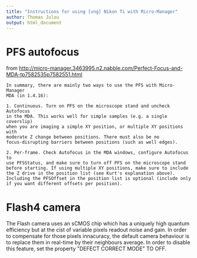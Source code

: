 ```yaml
---
title: "Instructions for using [vng] Nikon Ti with Micro-Manager"
author: Thomas Julou
output: html_document
---
```


# PFS autofocus

from http://micro-manager.3463995.n2.nabble.com/Perfect-Focus-and-MDA-tp7582535p7582551.html

	In summary, there are mainly two ways to use the PFS with Micro-Manager 
	MDA (in 1.4.16): 

	1. Continuous. Turn on PFS on the microscope stand and uncheck Autofocus 
	in the MDA. This works well for simple samples (e.g. a single coverslip) 
	when you are imaging a simple XY position, or multiple XY positions with 
	moderate Z change between positions. There must also be no 
	focus-disrupting barriers between positions (such as well edges). 

	2. Per-frame. Check Autofocus in the MDA windows, configure Autofocus to 
	use PFSStatus, and make sure to turn off PFS on the microscope stand 
	before starting. If using multiple XY positions, make sure to include 
	the Z drive in the position list (see Kurt's explanation above). 
	Including the PFSOffset in the position list is optional (include only 
	if you want different offsets per position). 


# Flash4 camera

The Flash camera uses an sCMOS chip which has a uniquely high quantum efficiency but at the cist of variable pixels readout noise and gain. In order to compensate for those pixels innacuracy, the default camera behaviour is to replace them in real-time by their neighbours average. In order to disable this feature, set the property "DEFECT CORRECT MODE" TO OFF.

